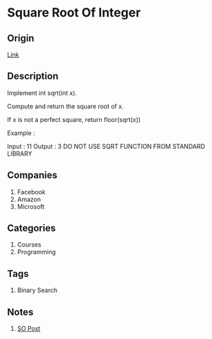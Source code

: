 # Square Root Of Integer

## Origin

[Link](https://www.interviewbit.com/problems/square-root-of-integer/)

## Description

Implement int sqrt(int x).

Compute and return the square root of x.

If x is not a perfect square, return floor(sqrt(x))

Example :

Input : 11
Output : 3
DO NOT USE SQRT FUNCTION FROM STANDARD LIBRARY

## Companies

1. Facebook
1. Amazon
1. Microsoft

## Categories

1. Courses
1. Programming

## Tags

1. Binary Search

## Notes

1. [SO Post](https://stackoverflow.com/questions/3766020/binary-search-to-compute-square-root-java)